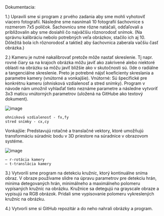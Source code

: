 Dokumentacia:

1.)
Upravili sme si program z prvého zadania aby sme mohli vyhotoviť viacero fotografií. Následne sme nasnímali 10 fotografií šachovnice s rozmerom 7x5 políčok. Šachovnicu sme rôzne natáčali, odďaľovali a približovalin aby sme dosiahli čo najväčšiu rôznorodosť snímok. (Na správnu kalibráciu nebolo potrebných veľa obrázkov, stačilo ich aj 10. Dôležitá bola ich rôznorodosť a taktiež aby šachovnica zaberala vačšiu časť obrázka.)

2.)
Kameru je nutné nakalibrovať pretože môže nastať skreslenie. Tj napr. rovné čiary sa na krajoch obrázka môžu javiť ako zakrivené alebo niektoré oblasti na obrázku sa môžu javiť bližšie ako v skutočnosti sú. (Ide o radiálne  a tangenciálne skreslenie.
Preto je potrebné nájsť koeficienty skreslania a parametre kamery (vnútorné a vonkajšie).
Vnútorné:
Sú špecifické pre konkrétnu kameru (ohnisková vzdialenosť a stred snímky). Program v návode nám umožnil vyhlaďať tieto neznáme parametre a následne vytvoriť 3x3 maticu vnútorných parametrov (uložená na GitHube ako textový dokument).

![image](https://github.com/user-attachments/assets/6e5ff4e5-dfc9-4250-b020-ffc89d50316d)
  
	ohnisková vzdialenosť - fx,fy
	stred snímky - cx,cy

Vonkajšie:
Predstavujú rotačné a translačné vektory, ktoré umožňujú transformáciu súradníc bodu v 3D priestore na súradnice v obrazovom systéme.

![image](https://github.com/user-attachments/assets/d83cced9-a4ae-473b-bc8e-3c498e6b500e)

	– r-rotácia kamery
 	– t-translácia kamery

3.)
Vytvorili sme program na detekciu kružníc, ktorý kontinuálne sníma obraz.
V obraze používame slidre na úpravu parametrov pre detekciu hrán, minima detegovaných hrán, minimálneho a maximálneho polomeru vypísaných kružníc na obrázku.
Kružnice sa detegujú na grayscale obraze a vypisujú na RGB obrázok.
Pridali sme vypisovanie polomeru vykreslených kružníc na obrázku.

4.) Vytvorli sme si GitHub repozitár a do neho nahrali obrázky a program.
